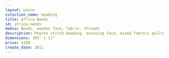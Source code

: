 ```yaml
---
layout: piece
colection_name: beading
title: Africa Needs
id: africa-needs
media: Beads, wooden face, fabric, threads
description: Peyote stitch beading  encasing face, mixed fabrics quilted, matted in glassed maple frame 2" in depth.
dimensions: 10½" x 11"
price: $190
create_date: 2011
---
```

